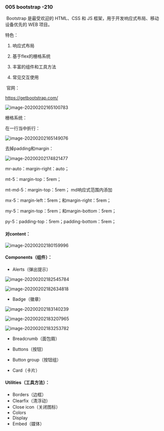 ### 005 bootstrap    -210

​	Bootstrap 是最受欢迎的 HTML、CSS 和 JS 框架，用于开发响应式布局、移动设备优先的 WEB 项目。

   特色：

1. 响应式布局

2. 基于flex的栅格系统

3. 丰富的组件和工具方法

4. 常见交互使用

​    官网：

  https://getbootstrap.com/

![image-20200202165100783](C:\Users\dell\AppData\Roaming\Typora\typora-user-images\image-20200202165100783.png)



栅格系统：

在一行当中折行：

![image-20200202165149076](C:\Users\dell\AppData\Roaming\Typora\typora-user-images\image-20200202165149076.png)

去掉padding和margin：

![image-20200202174821477](C:\Users\dell\AppData\Roaming\Typora\typora-user-images\image-20200202174821477.png)

mr-auto：margin-right：auto；

mt-5：margin-top：5rem；

mt-md-5：margin-top：5rem；    md响应式范围内添加

mx-5：margin-left：5rem；和margin-right：5rem；

my-5：margin-top：5rem；和margin-bottom：5rem；

py-5：padding-top：5rem；padding-bottom：5rem；



#### 对content：

![image-20200202180159996](C:\Users\dell\AppData\Roaming\Typora\typora-user-images\image-20200202180159996.png)



#### Components（组件）：

* Alerts（弹出提示）

![image-20200202182545784](C:\Users\dell\AppData\Roaming\Typora\typora-user-images\image-20200202182545784.png)

![image-20200202182634818](C:\Users\dell\AppData\Roaming\Typora\typora-user-images\image-20200202182634818.png)

* Badge（徽章）

![image-20200202183140239](C:\Users\dell\AppData\Roaming\Typora\typora-user-images\image-20200202183140239.png)

![image-20200202183207965](C:\Users\dell\AppData\Roaming\Typora\typora-user-images\image-20200202183207965.png)

![image-20200202183253782](C:\Users\dell\AppData\Roaming\Typora\typora-user-images\image-20200202183253782.png)

* Breadcrumb（面包屑）

* Buttons（按钮） 

* Button group（按钮组）

* Card（卡片）

  

#### Utilities（工具方法）：

- Borders（边框）
- Clearfix（清浮动）
- Close icon（关闭图标）
- Colors
- Display
- Embed（媒体）